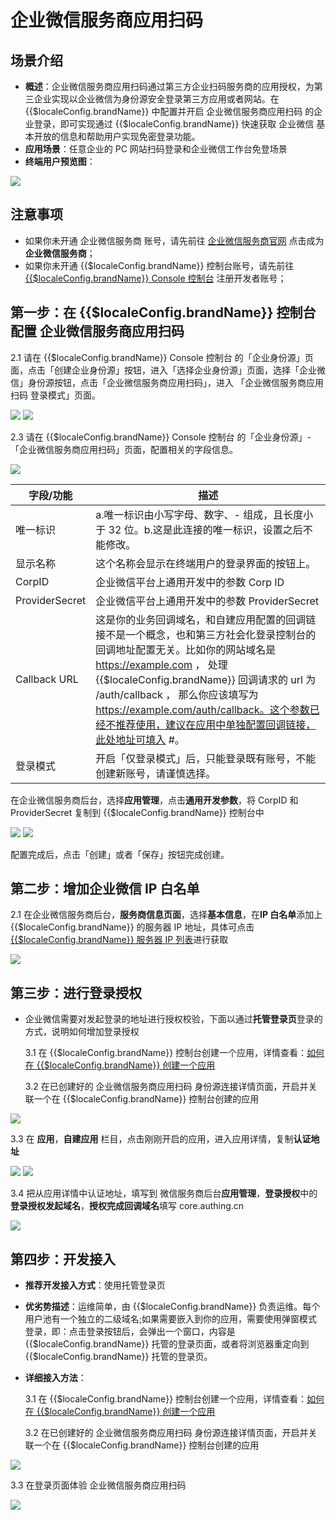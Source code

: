 # 企业微信服务商应用扫码

<LastUpdated/>

## 场景介绍

- **概述**：企业微信服务商应用扫码通过第三方企业扫码服务商的应用授权，为第三企业实现以企业微信为身份源安全登录第三方应用或者网站。在 {{$localeConfig.brandName}} 中配置并开启 企业微信服务商应用扫码 的企业登录，即可实现通过 {{$localeConfig.brandName}} 快速获取 企业微信 基本开放的信息和帮助用户实现免密登录功能。
- **应用场景**：任意企业的 PC 网站扫码登录和企业微信工作台免登场景
- **终端用户预览图**：

<img src="./images/07.png" >

## 注意事项

- 如果你未开通 企业微信服务商 账号，请先前往 [企业微信服务商官网](https://open.work.weixin.qq.com/) 点击成为**企业微信服务商**；
- 如果你未开通 {{$localeConfig.brandName}} 控制台账号，请先前往 [{{$localeConfig.brandName}} Console 控制台](https://authing.cn/) 注册开发者账号；

## 第一步：在 {{$localeConfig.brandName}} 控制台配置 企业微信服务商应用扫码

2.1 请在 {{$localeConfig.brandName}} Console 控制台 的「企业身份源」页面，点击「创建企业身份源」按钮，进入「选择企业身份源」页面，选择「企业微信」身份源按钮，点击「企业微信服务商应用扫码」，进入 「企业微信服务商应用扫码 登录模式」页面。

<img src="./images/04.png" >

<img src="./images/05.png" >

2.3 请在 {{$localeConfig.brandName}} Console 控制台 的「企业身份源」-「企业微信服务商应用扫码」页面，配置相关的字段信息。

<img src="./images/06.png" >

| 字段/功能      | 描述 |
| -------------- | --------------------------|
| 唯一标识       | a.唯一标识由小写字母、数字、- 组成，且长度小于 32 位。b.这是此连接的唯一标识，设置之后不能修改。                                                                                                                                                                                                                                                      |
| 显示名称       | 这个名称会显示在终端用户的登录界面的按钮上。                                                                                                                                                                                                                                                                                                          |
| CorpID         | 企业微信平台上通用开发中的参数 Corp ID                                                                                                                                                                                                                                                                                                                |
| ProviderSecret | 企业微信平台上通用开发中的参数 ProviderSecret                                                                                                                                                                                                                                                                                                         |
| Callback URL   | 这是你的业务回调域名，和自建应用配置的回调链接不是一个概念，也和第三方社会化登录控制台的回调地址配置无关。比如你的网站域名是 https://example.com ， 处理 {{$localeConfig.brandName}} 回调请求的 url 为 /auth/callback ， 那么你应该填写为 https://example.com/auth/callback。这个参数已经不推荐使用，建议在应用中单独配置回调链接，此处地址可填入 #。 |
| 登录模式       | 开启「仅登录模式」后，只能登录既有账号，不能创建新账号，请谨慎选择。                                                                                                                                                                                                                                                                                  |

在企业微信服务商后台，选择**应用管理**，点击**通用开发参数**，将 CorpID 和 ProviderSecret 复制到 {{$localeConfig.brandName}} 控制台中

<img src="./images/02.png" >

<img src="./images/06.png" >

配置完成后，点击「创建」或者「保存」按钮完成创建。

## 第二步：增加企业微信 IP 白名单

2.1 在企业微信服务商后台，**服务商信息页面**，选择**基本信息**，在**IP 白名单**添加上 {{$localeConfig.brandName}} 的服务器 IP 地址，具体可点击 [{{$localeConfig.brandName}} 服务器 IP 列表](https://core.authing.cn/api/v2/system/public-ips)进行获取

<img src="./images/01.png" >

## 第三步：进行登录授权

- 企业微信需要对发起登录的地址进行授权校验，下面以通过**托管登录页**登录的方式，说明如何增加登录授权

  3.1 在 {{$localeConfig.brandName}} 控制台创建一个应用，详情查看：[如何在 {{$localeConfig.brandName}} 创建一个应用](/guides/app-new/create-app/create-app.md)

  3.2 在已创建好的 企业微信服务商应用扫码 身份源连接详情页面，开启并关联一个在 {{$localeConfig.brandName}} 控制台创建的应用

<img src="./images/09.png" >

3.3 在 **应用**，**自建应用** 栏目，点击刚刚开启的应用，进入应用详情，复制**认证地址**

<img src="./images/10.png" >

<img src="./images/11.png" >

3.4 把从应用详情中认证地址，填写到 微信服务商后台**应用管理**，**登录授权**中的**登录授权发起域名**，**授权完成回调域名**填写 core.authing.cn

<img src="./images/03.png" >

## 第四步：开发接入

- **推荐开发接入方式**：使用托管登录页

- **优劣势描述**：运维简单，由 {{$localeConfig.brandName}} 负责运维。每个用户池有一个独立的二级域名;如果需要嵌入到你的应用，需要使用弹窗模式登录，即：点击登录按钮后，会弹出一个窗口，内容是 {{$localeConfig.brandName}} 托管的登录页面，或者将浏览器重定向到 {{$localeConfig.brandName}} 托管的登录页。

- **详细接入方法**：

  3.1 在 {{$localeConfig.brandName}} 控制台创建一个应用，详情查看：[如何在 {{$localeConfig.brandName}} 创建一个应用](/guides/app-new/create-app/create-app.md)

  3.2 在已创建好的 企业微信服务商应用扫码 身份源连接详情页面，开启并关联一个在 {{$localeConfig.brandName}} 控制台创建的应用

<img src="./images/09.png" >

3.3 在登录页面体验 企业微信服务商应用扫码

<img src="./images/07.png" >
